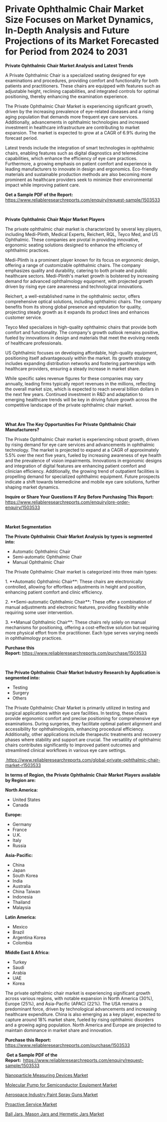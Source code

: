 <p><h1>Private Ophthalmic Chair Market Size Focuses on Market Dynamics, In-Depth Analysis and Future Projections of its Market Forecasted for Period from 2024 to 2031</h1></p><p><strong>Private Ophthalmic Chair Market Analysis and Latest Trends</strong></p>
<p><p>A Private Ophthalmic Chair is a specialized seating designed for eye examinations and procedures, providing comfort and functionality for both patients and practitioners. These chairs are equipped with features such as adjustable height, reclining capabilities, and integrated controls for optimal positioning, thereby enhancing the examination experience. </p><p>The Private Ophthalmic Chair Market is experiencing significant growth, driven by the increasing prevalence of eye-related diseases and a rising aging population that demands more frequent eye care services. Additionally, advancements in ophthalmic technologies and increased investment in healthcare infrastructure are contributing to market expansion. The market is expected to grow at a CAGR of 6.9% during the forecast period. </p><p>Latest trends include the integration of smart technologies in ophthalmic chairs, enabling features such as digital diagnostics and telemedicine capabilities, which enhance the efficiency of eye care practices. Furthermore, a growing emphasis on patient comfort and experience is leading manufacturers to innovate in design and ergonomics. Eco-friendly materials and sustainable production methods are also becoming more prominent as healthcare providers seek to minimize their environmental impact while improving patient care.</p></p>
<p><strong>Get a Sample PDF of the Report:&nbsp;</strong> <a href="https://www.reliableresearchreports.com/enquiry/request-sample/1503533?utm_campaign=1512&utm_medium=2&utm_source=Github&utm_content=ia&utm_term=08122024&utm_id=private-ophthalmic-chair">https://www.reliableresearchreports.com/enquiry/request-sample/1503533</a></p>
<p>&nbsp;</p>
<p><strong>Private Ophthalmic Chair Major Market Players</strong></p>
<p><p>The private ophthalmic chair market is characterized by several key players, including Medi-Plinth, Medical Experts, Reichert, RQL, Teyco Med, and US Ophthalmic. These companies are pivotal in providing innovative, ergonomic seating solutions designed to enhance the efficiency of ophthalmic practices.</p><p>Medi-Plinth is a prominent player known for its focus on ergonomic design, offering a range of customizable ophthalmic chairs. The company emphasizes quality and durability, catering to both private and public healthcare sectors. Medi-Plinth's market growth is bolstered by increasing demand for advanced ophthalmology equipment, with projected growth driven by rising eye care awareness and technological innovations.</p><p>Reichert, a well-established name in the ophthalmic sector, offers comprehensive optical solutions, including ophthalmic chairs. The company benefits from its strong global presence and reputation for quality, projecting steady growth as it expands its product lines and enhances customer service.</p><p>Teyco Med specializes in high-quality ophthalmic chairs that provide both comfort and functionality. The company's growth outlook remains positive, fueled by innovations in design and materials that meet the evolving needs of healthcare professionals. </p><p>US Ophthalmic focuses on developing affordable, high-quality equipment, positioning itself advantageously within the market. Its growth strategy includes expanding distribution networks and fostering partnerships with healthcare providers, ensuring a steady increase in market share.</p><p>While specific sales revenue figures for these companies may vary annually, leading firms typically report revenues in the millions, reflecting the overall market size, which is expected to reach several billion dollars in the next few years. Continued investment in R&D and adaptation to emerging healthcare trends will be key in driving future growth across the competitive landscape of the private ophthalmic chair market.</p></p>
<p>&nbsp;</p>
<p><strong>What Are The Key Opportunities For Private Ophthalmic Chair Manufacturers?</strong></p>
<p><p>The Private Ophthalmic Chair market is experiencing robust growth, driven by rising demand for eye care services and advancements in ophthalmic technology. The market is projected to expand at a CAGR of approximately 5.5% over the next five years, fueled by increasing awareness of eye health and the prevalence of vision impairments. Innovations in ergonomic designs and integration of digital features are enhancing patient comfort and clinician efficiency. Additionally, the growing trend of outpatient facilities is propelling demand for specialized ophthalmic equipment. Future prospects indicate a shift towards telemedicine and mobile eye care solutions, further shaping market dynamics.</p></p>
<p><strong>Inquire or Share Your Questions If Any Before Purchasing This Report:</strong> <a href="https://www.reliableresearchreports.com/enquiry/pre-order-enquiry/1503533?utm_campaign=1512&utm_medium=2&utm_source=Github&utm_content=ia&utm_term=08122024&utm_id=private-ophthalmic-chair">https://www.reliableresearchreports.com/enquiry/pre-order-enquiry/1503533</a></p>
<p>&nbsp;</p>
<p><strong>Market Segmentation</strong></p>
<p><strong>The Private Ophthalmic Chair Market Analysis by types is segmented into:</strong></p>
<p><ul><li>Automatic Ophthalmic Chair</li><li>Semi-automatic Ophthalmic Chair</li><li>Manual Ophthalmic Chair</li></ul></p>
<p><p>The Private Ophthalmic Chair market is categorized into three main types: </p><p>1. **Automatic Ophthalmic Chair**: These chairs are electronically controlled, allowing for effortless adjustments in height and position, enhancing patient comfort and clinic efficiency. </p><p>2. **Semi-automatic Ophthalmic Chair**: These offer a combination of manual adjustments and electronic features, providing flexibility while requiring some user intervention. </p><p>3. **Manual Ophthalmic Chair**: These chairs rely solely on manual mechanisms for positioning, offering a cost-effective solution but requiring more physical effort from the practitioner. Each type serves varying needs in ophthalmology practices.</p></p>
<p><strong>Purchase this Report:&nbsp;</strong><a href="https://www.reliableresearchreports.com/purchase/1503533?utm_campaign=1512&utm_medium=2&utm_source=Github&utm_content=ia&utm_term=08122024&utm_id=private-ophthalmic-chair">https://www.reliableresearchreports.com/purchase/1503533</a></p>
<p>&nbsp;</p>
<p><strong>The Private Ophthalmic Chair Market Industry Research by Application is segmented into:</strong></p>
<p><ul><li>Testing</li><li>Surgery</li><li>Others</li></ul></p>
<p><p>The Private Ophthalmic Chair Market is primarily utilized in testing and surgical applications within eye care facilities. In testing, these chairs provide ergonomic comfort and precise positioning for comprehensive eye examinations. During surgeries, they facilitate optimal patient alignment and accessibility for ophthalmologists, enhancing procedural efficiency. Additionally, other applications include therapeutic treatments and recovery phases where stability and support are crucial. The versatility of ophthalmic chairs contributes significantly to improved patient outcomes and streamlined clinical workflows in various eye care settings.</p></p>
<p><a href="https://www.reliableresearchreports.com/global-private-ophthalmic-chair-market-r1503533?utm_campaign=1512&utm_medium=2&utm_source=Github&utm_content=ia&utm_term=08122024&utm_id=private-ophthalmic-chair">&nbsp;https://www.reliableresearchreports.com/global-private-ophthalmic-chair-market-r1503533</a></p>
<p><strong>In terms of Region, the Private Ophthalmic Chair Market Players available by Region are:</strong></p>
<p>
    <p> <strong> North America: </strong>
        <ul>
            <li>United States</li>
            <li>Canada</li>
        </ul>
        </p> 
    <p> <strong> Europe: </strong>
        <ul>
            <li>Germany</li>
            <li>France</li>
            <li>U.K.</li>
            <li>Italy</li>
            <li>Russia</li>
        </ul>
        </p> 
    <p> <strong> Asia-Pacific: </strong>
        <ul>
            <li>China</li>
            <li>Japan</li>
            <li>South Korea</li>
            <li>India</li>
            <li>Australia</li>
            <li>China Taiwan</li>
            <li>Indonesia</li>
            <li>Thailand</li>
            <li>Malaysia</li>
        </ul>
        </p> 
    <p> <strong> Latin America: </strong>
        <ul>
            <li>Mexico</li>
            <li>Brazil</li>
            <li>Argentina Korea</li>
            <li>Colombia</li>
        </ul>
        </p> 
    <p> <strong> Middle East & Africa: </strong>
        <ul>
            <li>Turkey</li>
            <li>Saudi</li>
            <li>Arabia</li>
            <li>UAE</li>
            <li>Korea</li>
        </ul>
    </p>
    </p>
<p><p>The private ophthalmic chair market is experiencing significant growth across various regions, with notable expansion in North America (30%), Europe (25%), and Asia-Pacific (APAC) (22%). The USA remains a predominant force, driven by technological advancements and increasing healthcare expenditure. China is also emerging as a key player, expected to capture around 18% market share, fueled by rising ophthalmic disorders and a growing aging population. North America and Europe are projected to maintain dominance in market share and innovation.</p></p>
<p><strong>Purchase this Report: </strong><a href="https://www.reliableresearchreports.com/purchase/1503533?utm_campaign=1512&utm_medium=2&utm_source=Github&utm_content=ia&utm_term=08122024&utm_id=private-ophthalmic-chair">https://www.reliableresearchreports.com/purchase/1503533</a></p>
<p>&nbsp;<strong>Get a Sample PDF of the Report:&nbsp;&nbsp;</strong><a href="https://www.reliableresearchreports.com/enquiry/request-sample/1503533?utm_campaign=1512&utm_medium=2&utm_source=Github&utm_content=ia&utm_term=08122024&utm_id=private-ophthalmic-chair">https://www.reliableresearchreports.com/enquiry/request-sample/1503533</a></p>
<p><strong></strong></p>
<p><p><a href="https://www.linkedin.com/pulse/the-hashub-gdiff?utm_campaign=1512&utm_medium=2&utm_source=Github&utm_content=ia&utm_term=08122024&utm_id=private-ophthalmic-chair">Nanoparticle Measuring Devices Market</a></p><p><a href="https://www.linkedin.com/pulse/compreh-proposis-fbaif?utm_campaign=1512&utm_medium=2&utm_source=Github&utm_content=ia&utm_term=08122024&utm_id=private-ophthalmic-chair">Molecular Pump for Semiconductor Equipment Market</a></p><p><a href="https://www.linkedin.com/pulse/aerospace-industry-paint-spray-guns-market-size-expansion-fhiyc?utm_campaign=1512&utm_medium=2&utm_source=Github&utm_content=ia&utm_term=08122024&utm_id=private-ophthalmic-chair">Aerospace Industry Paint Spray Guns Market</a></p><p><a href="https://github.com/willjis/Market-Research-Report-List-1/blob/main/proactive-service-market.md?utm_campaign=1512&utm_medium=2&utm_source=Github&utm_content=ia&utm_term=08122024&utm_id=private-ophthalmic-chair">Proactive Service Market</a></p><p><a href="https://www.linkedin.com/pulse/ball-jars-mason-hermetic-market-forecasted-considering-kej5e?utm_campaign=1512&utm_medium=2&utm_source=Github&utm_content=ia&utm_term=08122024&utm_id=private-ophthalmic-chair">Ball Jars, Mason Jars and Hermetic Jars Market</a></p></p>
